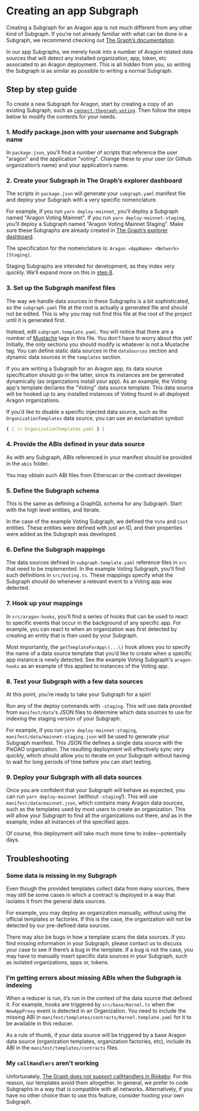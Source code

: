 # Creating an app Subgraph

Creating a Subgraph for an Aragon app is not much different from any other kind of Subgraph. If you’re not already familiar with what can be done in a Subgraph, we recommend checking out [The Graph’s documentation](https://thegraph.com/docs).

In our app Subgraphs, we merely hook into a number of Aragon related data sources that will detect any installed organization, app, token, etc associated to an Aragon deployment. This is all hidden from you, so writing the Subgraph is as similar as possible to writing a normal Subgraph.

## Step by step guide

To create a new Subgraph for Aragon, start by creating a copy of an existing Subgraph, such as [`connect-thegraph-voting`](https://github.com/aragon/connect/tree/master/packages/connect-thegraph-voting). Then follow the steps below to modify the contents for your needs.

### 1. Modify package.json with your username and Subgraph name

In `package.json`, you’ll find a number of scripts that reference the user "aragon" and the application "voting". Change these to your user \(or Github organization’s name\) and your application’s name.

### 2. Create your Subgraph in The Graph’s explorer dashboard

The scripts in `package.json` will generate your `subgraph.yaml` manifest file and deploy your Subgraph with a very specific nomenclature.

For example, if you run `yarn deploy-mainnet`, you’ll deploy a Subgraph named "Aragon Voting Mainnet". If you run `yarn deploy-mainnet-staging`, you’ll deploy a Subgraph named "Aragon Voting Mainnet Staging". Make sure these Subgraphs are already created in [The Graph’s explorer dashboard](https://thegraph.com/explorer/dashboard).

The specification for the nomenclature is: `Aragon <AppName> <Network> [Staging]`.

Staging Subgraphs are intended for development, as they index very quickly. We’ll expand more on this in [step 8](#8-test-your-subgraph-with-few-data-sources).

### 3. Set up the Subgraph manifest files

The way we handle data sources in these Subgraphs is a bit sophisticated, so the `subgraph.yaml` file at the root is actually a generated file and should not be edited. This is why you may not find this file at the root of the project until it is generated first.

Instead, edit `subgraph.template.yaml`. You will notice that there are a number of [Mustache](https://mustache.github.io) tags in this file. You don't have to worry about this yet! Initially, the only sections you should modify is whatever is not a Mustache tag. You can define static data sources in the `dataSources` section and dynamic data sources in the `templates` section.

If you are writing a Subgraph for an Aragon app, its data source specification should go in the latter, since its instances are be generated dynamically \(as organizations install your app\). As an example, the Voting app's template declares the "Voting" data source template. This data source will be hooked up to any installed instances of Voting found in all deployed Aragon organizations.

If you’d like to disable a specific injected data source, such as the `OrganizationTemplates` data source, you can use an exclamation symbol:

```yaml
{ { !> OrganizationTemplates.yaml } }
```

### 4. Provide the ABIs defined in your data source

As with any Subgraph, ABIs referenced in your manifest should be provided in the `abis` folder.

You may obtain such ABI files from Etherscan or the contract developer.

### 5. Define the Subgraph schema

This is the same as defining a GraphQL schema for any Subgraph. Start with the high level entities, and iterate.

In the case of the example Voting Subgraph, we defined the `Vote` and `Cast` entities. These entities were defined with just an ID, and their properties were added as the Subgraph was developed.

### 6. Define the Subgraph mappings

The data sources defined in `subgraph.template.yaml` reference files in `src` that need to be implemented. In the example Voting Subgraph, you’ll find such definitions in `src/Voting.ts`. These mappings specify what the Subgraph should do whenever a relevant event to a Voting app was detected.

### 7. Hook up your mappings

In `src/aragon-hooks`, you’ll find a series of hooks that can be used to react to specific events that occur in the background of any specific app. For example, you can react to when an organization was first detected by creating an entity that is then used by your Subgraph.

Most importantly, the `getTemplateForApp\(...\)` hook allows you to specify the name of a data source template that you’d like to create when a specific app instance is newly detected. See the example Voting Subgraph's `aragon-hooks` as an example of this applied to instances of the Voting app.

### 8. Test your Subgraph with a few data sources

At this point, you’re ready to take your Subgraph for a spin!

Run any of the deploy commands with `-staging`. This will use data provided from `manifest/data`'s JSON files to determine which data sources to use for indexing the staging version of your Subgraph.

For example, if you run `yarn deploy-mainnet-staging`, `manifest/data/mainnet-staging.json` will be used to generate your Subgraph manifest. This JSON file defines a single data source with the PieDAO organization. The resulting deployment will effectively sync very quickly, which should allow you to iterate on your Subgraph without having to wait for long periods of time before you can start testing.

### 9. Deploy your Subgraph with all data sources

Once you are confident that your Subgraph will behave as expected, you can run `yarn deploy-mainnet` \(without `-staging`!\). This will use `manifest/data/mainnet.json`, which contains many Aragon data sources, such as the templates used by most users to create an organization. This will allow your Subgraph to find all the organizations out there, and as in the example, index all instances of the specified apps.

Of course, this deployment will take much more time to index--potentially days.

## Troubleshooting

### Some data is missing in my Subgraph

Even though the provided templates collect data from many sources, there may still be some cases in which a contract is deployed in a way that isolates it from the general data sources.

For example, you may deploy an organization manually, without using the official templates or factories. If this is the case, the organization will not be detected by our pre-defined data sources.

There may also be bugs in how a template scans the data sources. If you find missing information in your Subgraph, please contact us to discuss your case to see if there’s a bug in the template. If a bug is not the case, you may have to manually insert specific data sources in your Subgraph, such as isolated organizations, apps or, tokens.

### I’m getting errors about missing ABIs when the Subgraph is indexing

When a reducer is run, it’s run in the context of the data source that defined it. For example, hooks are triggered by `src/base/Kernel.ts` when the `NewAppProxy` event is detected in an Organization. You need to include the missing ABI in `manifest/templates/contracts/Kernel.template.yaml` for it to be available in this reducer.

As a rule of thumb, if your data source will be triggered by a base Aragon data source \(organization templates, organization factories, etc\), include its ABI in the `manifest/templates/contracts` files.

### My `callHandlers` aren’t working

Unfortunately, [The Graph does not support callHandlers in Rinkeby](https://thegraph.com/docs/define-a-subgraph#call-handlers). For this reason, our templates avoid them altogether. In general, we prefer to code Subgraphs in a way that is compatible with all networks. Alternatively, if you have no other choice than to use this feature, consider hosting your own Subgraph.
